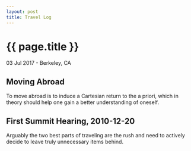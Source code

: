 ```yaml
---
layout: post
title: Travel Log
---
```


{{ page.title }}
================

<p class="meta">03 Jul 2017 - Berkeley, CA</p>

## Moving Abroad

To move abroad is to induce a Cartesian return to the a priori, which in theory should help one gain a better understanding of oneself.

## First Summit Hearing, 2010-12-20

Arguably the two best parts of traveling are the rush and need to actively decide to leave truly unnecessary items behind.